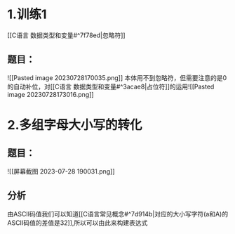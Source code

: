 # 1.训练1
[[C语言 数据类型和变量#^7f78ed|忽略符]]
## 题目：
![[Pasted image 20230728170035.png]]
本体用不到忽略符，但需要注意的是0的自动补位，对[[C语言 数据类型和变量#^3acae8|占位符]]的运用![[Pasted image 20230728173016.png]]
# 2.多组字母大小写的转化
##  题目：
![[屏幕截图 2023-07-28 190031.png]]
## 分析
由ASCII码值我们可以知道[[C语言常见概念#^7d914b|对应的⼤⼩写字符(a和A)的ASCII码值的差值是32]],所以可以由此来构建表达式